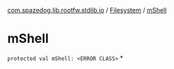 [com.spazedog.lib.rootfw.stdlib.io](../index.md) / [Filesystem](index.md) / [mShell](.)

# mShell

`protected val mShell: <ERROR CLASS>`
*
